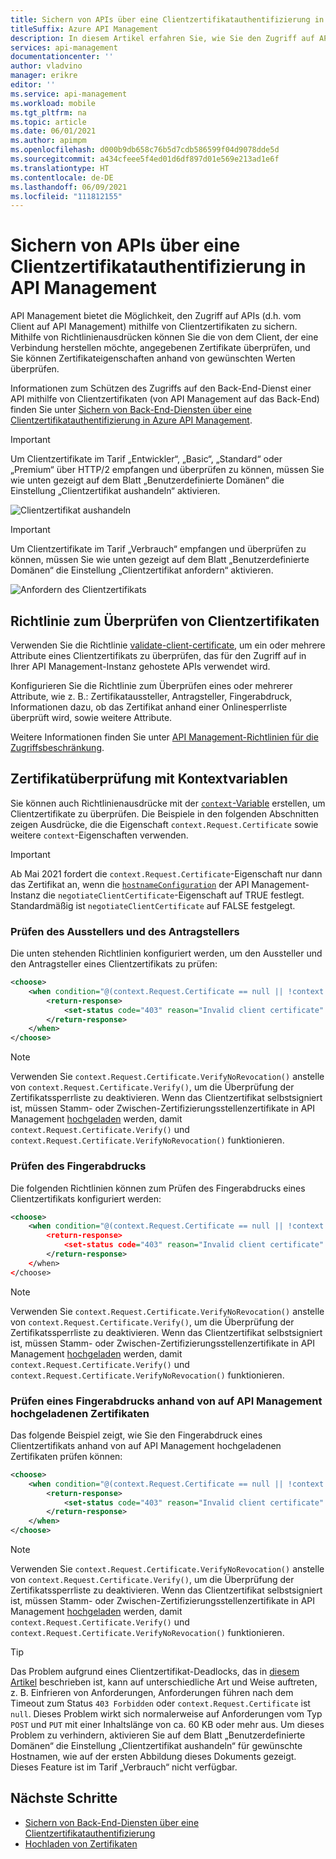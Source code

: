 ```yaml
---
title: Sichern von APIs über eine Clientzertifikatauthentifizierung in API Management
titleSuffix: Azure API Management
description: In diesem Artikel erfahren Sie, wie Sie den Zugriff auf APIs mithilfe von Clientzertifikaten sichern. Eingehende Zertifikate können mit Richtlinienausdrücken überprüft werden.
services: api-management
documentationcenter: ''
author: vladvino
manager: erikre
editor: ''
ms.service: api-management
ms.workload: mobile
ms.tgt_pltfrm: na
ms.topic: article
ms.date: 06/01/2021
ms.author: apimpm
ms.openlocfilehash: d000b9db658c76b5d7cdb586599f04d9078dde5d
ms.sourcegitcommit: a434cfeee5f4ed01d6df897d01e569e213ad1e6f
ms.translationtype: HT
ms.contentlocale: de-DE
ms.lasthandoff: 06/09/2021
ms.locfileid: "111812155"
---
```

# <a name="how-to-secure-apis-using-client-certificate-authentication-in-api-management"></a>Sichern von APIs über eine Clientzertifikatauthentifizierung in API Management

API Management bietet die Möglichkeit, den Zugriff auf APIs (d.h. vom Client auf API Management) mithilfe von Clientzertifikaten zu sichern. Mithilfe von Richtlinienausdrücken können Sie die von dem Client, der eine Verbindung herstellen möchte, angegebenen Zertifikate überprüfen, und Sie können Zertifikateigenschaften anhand von gewünschten Werten überprüfen.

Informationen zum Schützen des Zugriffs auf den Back-End-Dienst einer API mithilfe von Clientzertifikaten (von API Management auf das Back-End) finden Sie unter [Sichern von Back-End-Diensten über eine Clientzertifikatauthentifizierung in Azure API Management](./api-management-howto-mutual-certificates.md).

> [!IMPORTANT]
> Um Clientzertifikate im Tarif „Entwickler“, „Basic“, „Standard“ oder „Premium“ über HTTP/2 empfangen und überprüfen zu können, müssen Sie wie unten gezeigt auf dem Blatt „Benutzerdefinierte Domänen“ die Einstellung „Clientzertifikat aushandeln“ aktivieren.

![Clientzertifikat aushandeln](./media/api-management-howto-mutual-certificates-for-clients/negotiate-client-certificate.png)

> [!IMPORTANT]
> Um Clientzertifikate im Tarif „Verbrauch“ empfangen und überprüfen zu können, müssen Sie wie unten gezeigt auf dem Blatt „Benutzerdefinierte Domänen“ die Einstellung „Clientzertifikat anfordern“ aktivieren.

![Anfordern des Clientzertifikats](./media/api-management-howto-mutual-certificates-for-clients/request-client-certificate.png)

## <a name="policy-to-validate-client-certificates"></a>Richtlinie zum Überprüfen von Clientzertifikaten

Verwenden Sie die Richtlinie [validate-client-certificate](api-management-access-restriction-policies.md#validate-client-certificate), um ein oder mehrere Attribute eines Clientzertifikats zu überprüfen, das für den Zugriff auf in Ihrer API Management-Instanz gehostete APIs verwendet wird.

Konfigurieren Sie die Richtlinie zum Überprüfen eines oder mehrerer Attribute, wie z. B.: Zertifikataussteller, Antragsteller, Fingerabdruck, Informationen dazu, ob das Zertifikat anhand einer Onlinesperrliste überprüft wird, sowie weitere Attribute.

Weitere Informationen finden Sie unter [API Management-Richtlinien für die Zugriffsbeschränkung](api-management-access-restriction-policies.md).

## <a name="certificate-validation-with-context-variables"></a>Zertifikatüberprüfung mit Kontextvariablen

Sie können auch Richtlinienausdrücke mit der [`context`-Variable](api-management-policy-expressions.md#ContextVariables) erstellen, um Clientzertifikate zu überprüfen. Die Beispiele in den folgenden Abschnitten zeigen Ausdrücke, die die Eigenschaft `context.Request.Certificate` sowie weitere `context`-Eigenschaften verwenden.

> [!IMPORTANT]
> Ab Mai 2021 fordert die `context.Request.Certificate`-Eigenschaft nur dann das Zertifikat an, wenn die [`hostnameConfiguration`](/rest/api/apimanagement/2019-12-01/apimanagementservice/createorupdate#hostnameconfiguration) der API Management-Instanz die `negotiateClientCertificate`-Eigenschaft auf TRUE festlegt. Standardmäßig ist `negotiateClientCertificate` auf FALSE festgelegt.

### <a name="checking-the-issuer-and-subject"></a>Prüfen des Ausstellers und des Antragstellers

Die unten stehenden Richtlinien konfiguriert werden, um den Aussteller und den Antragsteller eines Clientzertifikats zu prüfen:

```xml
<choose>
    <when condition="@(context.Request.Certificate == null || !context.Request.Certificate.Verify() || context.Request.Certificate.Issuer != "trusted-issuer" || context.Request.Certificate.SubjectName.Name != "expected-subject-name")" >
        <return-response>
            <set-status code="403" reason="Invalid client certificate" />
        </return-response>
    </when>
</choose>
```

> [!NOTE]
> Verwenden Sie `context.Request.Certificate.VerifyNoRevocation()` anstelle von `context.Request.Certificate.Verify()`, um die Überprüfung der Zertifikatssperrliste zu deaktivieren.
> Wenn das Clientzertifikat selbstsigniert ist, müssen Stamm- oder Zwischen-Zertifizierungsstellenzertifikate in API Management [hochgeladen](api-management-howto-ca-certificates.md) werden, damit `context.Request.Certificate.Verify()` und `context.Request.Certificate.VerifyNoRevocation()` funktionieren.

### <a name="checking-the-thumbprint"></a>Prüfen des Fingerabdrucks

Die folgenden Richtlinien können zum Prüfen des Fingerabdrucks eines Clientzertifikats konfiguriert werden:

```xml
<choose>
    <when condition="@(context.Request.Certificate == null || !context.Request.Certificate.Verify() || context.Request.Certificate.Thumbprint != "DESIRED-THUMBPRINT-IN-UPPER-CASE")" >
        <return-response>
            <set-status code="403" reason="Invalid client certificate" />
        </return-response>
    </when>
</choose>
```

> [!NOTE]
> Verwenden Sie `context.Request.Certificate.VerifyNoRevocation()` anstelle von `context.Request.Certificate.Verify()`, um die Überprüfung der Zertifikatssperrliste zu deaktivieren.
> Wenn das Clientzertifikat selbstsigniert ist, müssen Stamm- oder Zwischen-Zertifizierungsstellenzertifikate in API Management [hochgeladen](api-management-howto-ca-certificates.md) werden, damit `context.Request.Certificate.Verify()` und `context.Request.Certificate.VerifyNoRevocation()` funktionieren.

### <a name="checking-a-thumbprint-against-certificates-uploaded-to-api-management"></a>Prüfen eines Fingerabdrucks anhand von auf API Management hochgeladenen Zertifikaten

Das folgende Beispiel zeigt, wie Sie den Fingerabdruck eines Clientzertifikats anhand von auf API Management hochgeladenen Zertifikaten prüfen können:

```xml
<choose>
    <when condition="@(context.Request.Certificate == null || !context.Request.Certificate.Verify()  || !context.Deployment.Certificates.Any(c => c.Value.Thumbprint == context.Request.Certificate.Thumbprint))" >
        <return-response>
            <set-status code="403" reason="Invalid client certificate" />
        </return-response>
    </when>
</choose>

```

> [!NOTE]
> Verwenden Sie `context.Request.Certificate.VerifyNoRevocation()` anstelle von `context.Request.Certificate.Verify()`, um die Überprüfung der Zertifikatssperrliste zu deaktivieren.
> Wenn das Clientzertifikat selbstsigniert ist, müssen Stamm- oder Zwischen-Zertifizierungsstellenzertifikate in API Management [hochgeladen](api-management-howto-ca-certificates.md) werden, damit `context.Request.Certificate.Verify()` und `context.Request.Certificate.VerifyNoRevocation()` funktionieren.

> [!TIP]
> Das Problem aufgrund eines Clientzertifikat-Deadlocks, das in [diesem Artikel](https://techcommunity.microsoft.com/t5/Networking-Blog/HTTPS-Client-Certificate-Request-freezes-when-the-Server-is/ba-p/339672) beschrieben ist, kann auf unterschiedliche Art und Weise auftreten, z. B. Einfrieren von Anforderungen, Anforderungen führen nach dem Timeout zum Status `403 Forbidden` oder `context.Request.Certificate` ist `null`. Dieses Problem wirkt sich normalerweise auf Anforderungen vom Typ `POST` und `PUT` mit einer Inhaltslänge von ca. 60 KB oder mehr aus.
> Um dieses Problem zu verhindern, aktivieren Sie auf dem Blatt „Benutzerdefinierte Domänen“ die Einstellung „Clientzertifikat aushandeln“ für gewünschte Hostnamen, wie auf der ersten Abbildung dieses Dokuments gezeigt. Dieses Feature ist im Tarif „Verbrauch“ nicht verfügbar.

## <a name="next-steps"></a>Nächste Schritte

-   [Sichern von Back-End-Diensten über eine Clientzertifikatauthentifizierung](./api-management-howto-mutual-certificates.md)
-   [Hochladen von Zertifikaten](./api-management-howto-mutual-certificates.md)
